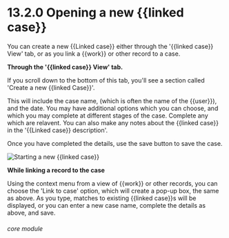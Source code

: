 # 13.2.0    Opening a new {{linked case}}

You can create a new {{Linked case}} either through the '{{linked case}} View' tab, or as you link a {{work}} or other record to a case.

__Through the '{{linked case}} View' tab.__

If you scroll down to the bottom of this tab, you'll see a section called 'Create a new {{linked Case}}'.

This will include the case name, (which is often the name of the {{user}}), and the date.  You may have additional options which you can choose, and which you may complete at different stages of the case. Complete any which are relavent.  You can also make any notes about the {{linked case}} in the '{{Linked case}} description'.

Once you have completed the details, use the save button to save the case.

![Starting a new {{linked case}}]({{imgpath}}95a.png)

__While linking a record to the case__

Using the context menu from a view of {{work}} or other records, you can choose the 'Link to case' option, which will create a pop-up box, the same as above.  As you type, matches to existing {{linked case}}s will be displayed, or you can enter a new case name, complete the details as above, and save.




###### core module

